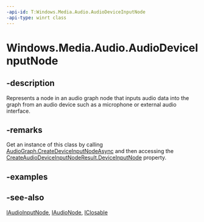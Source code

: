 ```yaml
---
-api-id: T:Windows.Media.Audio.AudioDeviceInputNode
-api-type: winrt class
---
```


<!-- Class syntax.
public class AudioDeviceInputNode : Windows.Foundation.IClosable, Windows.Media.Audio.IAudioDeviceInputNode, Windows.Media.Audio.IAudioInputNode, Windows.Media.Audio.IAudioInputNode2, Windows.Media.Audio.IAudioNode
-->

# Windows.Media.Audio.AudioDeviceInputNode

## -description
Represents a node in an audio graph node that inputs audio data into the graph from an audio device such as a microphone or external audio interface.

## -remarks
Get an instance of this class by calling [AudioGraph.CreateDeviceInputNodeAsync](audiograph_createdeviceinputnodeasync.md) and then accessing the [CreateAudioDeviceInputNodeResult.DeviceInputNode](createaudiodeviceinputnoderesult_deviceinputnode.md) property.

## -examples

## -see-also
[IAudioInputNode](iaudioinputnode.md), [IAudioNode](iaudionode.md), [IClosable](../windows.foundation/iclosable.md)